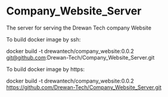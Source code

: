 # Company_Website_Server
The server for serving the Drewan Tech company Website

To build docker image by ssh:

docker build -t drewantech/company_website:0.0.2 git@github.com:Drewan-Tech/Company_Website_Server.git

To build docker image by https:

docker build -t drewantech/company_website:0.0.2 https://github.com/Drewan-Tech/Company_Website_Server.git

